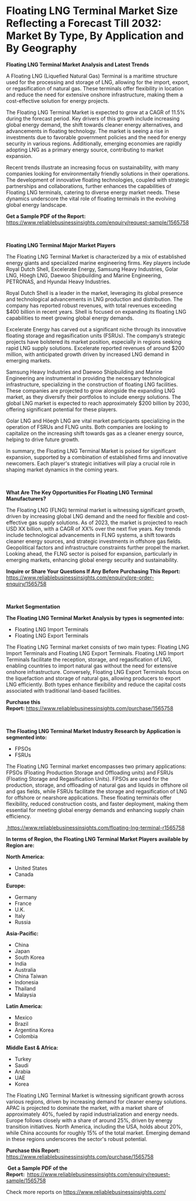 <p><h1>Floating LNG Terminal Market Size Reflecting a Forecast Till 2032: Market By Type, By Application and By Geography</h1></p><p><strong>Floating LNG Terminal Market Analysis and Latest Trends</strong></p>
<p><p>A Floating LNG (Liquefied Natural Gas) Terminal is a maritime structure used for the processing and storage of LNG, allowing for the import, export, or regasification of natural gas. These terminals offer flexibility in location and reduce the need for extensive onshore infrastructure, making them a cost-effective solution for energy projects. </p><p>The Floating LNG Terminal Market is expected to grow at a CAGR of 11.5% during the forecast period. Key drivers of this growth include increasing global energy demand, the shift towards cleaner energy alternatives, and advancements in floating technology. The market is seeing a rise in investments due to favorable government policies and the need for energy security in various regions. Additionally, emerging economies are rapidly adopting LNG as a primary energy source, contributing to market expansion.</p><p>Recent trends illustrate an increasing focus on sustainability, with many companies looking for environmentally friendly solutions in their operations. The development of innovative floating technologies, coupled with strategic partnerships and collaborations, further enhances the capabilities of Floating LNG terminals, catering to diverse energy market needs. These dynamics underscore the vital role of floating terminals in the evolving global energy landscape.</p></p>
<p><strong>Get a Sample PDF of the Report:&nbsp;</strong> <a href="https://www.reliablebusinessinsights.com/enquiry/request-sample/1565758?utm_campaign=2132&utm_medium=2&utm_source=Github&utm_content=ia&utm_term=13022025&utm_id=floating-lng-terminal">https://www.reliablebusinessinsights.com/enquiry/request-sample/1565758</a></p>
<p>&nbsp;</p>
<p><strong>Floating LNG Terminal Major Market Players</strong></p>
<p><p>The Floating LNG Terminal Market is characterized by a mix of established energy giants and specialized marine engineering firms. Key players include Royal Dutch Shell, Excelerate Energy, Samsung Heavy Industries, Golar LNG, Höegh LNG, Daewoo Shipbuilding and Marine Engineering, PETRONAS, and Hyundai Heavy Industries.</p><p>Royal Dutch Shell is a leader in the market, leveraging its global presence and technological advancements in LNG production and distribution. The company has reported robust revenues, with total revenues exceeding $400 billion in recent years. Shell is focused on expanding its floating LNG capabilities to meet growing global energy demands.</p><p>Excelerate Energy has carved out a significant niche through its innovative floating storage and regasification units (FSRUs). The company’s strategic projects have bolstered its market position, especially in regions seeking rapid LNG supply solutions. Excelerate reported revenues of around $200 million, with anticipated growth driven by increased LNG demand in emerging markets.</p><p>Samsung Heavy Industries and Daewoo Shipbuilding and Marine Engineering are instrumental in providing the necessary technological infrastructure, specializing in the construction of floating LNG facilities. These companies are projected to grow alongside the expanding LNG market, as they diversify their portfolios to include energy solutions. The global LNG market is expected to reach approximately $200 billion by 2030, offering significant potential for these players.</p><p>Golar LNG and Höegh LNG are vital market participants specializing in the operation of FSRUs and FLNG units. Both companies are looking to capitalize on the increasing shift towards gas as a cleaner energy source, helping to drive future growth.</p><p>In summary, the Floating LNG Terminal Market is poised for significant expansion, supported by a combination of established firms and innovative newcomers. Each player's strategic initiatives will play a crucial role in shaping market dynamics in the coming years.</p></p>
<p>&nbsp;</p>
<p><strong>What Are The Key Opportunities For Floating LNG Terminal Manufacturers?</strong></p>
<p><p>The Floating LNG (FLNG) terminal market is witnessing significant growth, driven by increasing global LNG demand and the need for flexible and cost-effective gas supply solutions. As of 2023, the market is projected to reach USD XX billion, with a CAGR of XX% over the next five years. Key trends include technological advancements in FLNG systems, a shift towards cleaner energy sources, and strategic investments in offshore gas fields. Geopolitical factors and infrastructure constraints further propel the market. Looking ahead, the FLNG sector is poised for expansion, particularly in emerging markets, enhancing global energy security and sustainability.</p></p>
<p><strong>Inquire or Share Your Questions If Any Before Purchasing This Report:</strong> <a href="https://www.reliablebusinessinsights.com/enquiry/pre-order-enquiry/1565758?utm_campaign=2132&utm_medium=2&utm_source=Github&utm_content=ia&utm_term=13022025&utm_id=floating-lng-terminal">https://www.reliablebusinessinsights.com/enquiry/pre-order-enquiry/1565758</a></p>
<p>&nbsp;</p>
<p><strong>Market Segmentation</strong></p>
<p><strong>The Floating LNG Terminal Market Analysis by types is segmented into:</strong></p>
<p><ul><li>Floating LNG Import Terminals</li><li>Floating LNG Export Terminals</li></ul></p>
<p><p>The Floating LNG Terminal market consists of two main types: Floating LNG Import Terminals and Floating LNG Export Terminals. Floating LNG Import Terminals facilitate the reception, storage, and regasification of LNG, enabling countries to import natural gas without the need for extensive onshore infrastructure. Conversely, Floating LNG Export Terminals focus on the liquefaction and storage of natural gas, allowing producers to export LNG efficiently. Both types enhance flexibility and reduce the capital costs associated with traditional land-based facilities.</p></p>
<p><strong>Purchase this Report:&nbsp;</strong><a href="https://www.reliablebusinessinsights.com/purchase/1565758?utm_campaign=2132&utm_medium=2&utm_source=Github&utm_content=ia&utm_term=13022025&utm_id=floating-lng-terminal">https://www.reliablebusinessinsights.com/purchase/1565758</a></p>
<p>&nbsp;</p>
<p><strong>The Floating LNG Terminal Market Industry Research by Application is segmented into:</strong></p>
<p><ul><li>FPSOs</li><li>FSRUs</li></ul></p>
<p><p>The Floating LNG Terminal market encompasses two primary applications: FPSOs (Floating Production Storage and Offloading units) and FSRUs (Floating Storage and Regasification Units). FPSOs are used for the production, storage, and offloading of natural gas and liquids in offshore oil and gas fields, while FSRUs facilitate the storage and regasification of LNG for offshore or nearshore applications. These floating terminals offer flexibility, reduced construction costs, and faster deployment, making them essential for meeting global energy demands and enhancing supply chain efficiency.</p></p>
<p><a href="https://www.reliablebusinessinsights.com/floating-lng-terminal-r1565758?utm_campaign=2132&utm_medium=2&utm_source=Github&utm_content=ia&utm_term=13022025&utm_id=floating-lng-terminal">&nbsp;https://www.reliablebusinessinsights.com/floating-lng-terminal-r1565758</a></p>
<p><strong>In terms of Region, the Floating LNG Terminal Market Players available by Region are:</strong></p>
<p>
    <p> <strong> North America: </strong>
        <ul>
            <li>United States</li>
            <li>Canada</li>
        </ul>
        </p> 
    <p> <strong> Europe: </strong>
        <ul>
            <li>Germany</li>
            <li>France</li>
            <li>U.K.</li>
            <li>Italy</li>
            <li>Russia</li>
        </ul>
        </p> 
    <p> <strong> Asia-Pacific: </strong>
        <ul>
            <li>China</li>
            <li>Japan</li>
            <li>South Korea</li>
            <li>India</li>
            <li>Australia</li>
            <li>China Taiwan</li>
            <li>Indonesia</li>
            <li>Thailand</li>
            <li>Malaysia</li>
        </ul>
        </p> 
    <p> <strong> Latin America: </strong>
        <ul>
            <li>Mexico</li>
            <li>Brazil</li>
            <li>Argentina Korea</li>
            <li>Colombia</li>
        </ul>
        </p> 
    <p> <strong> Middle East & Africa: </strong>
        <ul>
            <li>Turkey</li>
            <li>Saudi</li>
            <li>Arabia</li>
            <li>UAE</li>
            <li>Korea</li>
        </ul>
    </p>
    </p>
<p><p>The Floating LNG Terminal Market is witnessing significant growth across various regions, driven by increasing demand for cleaner energy solutions. APAC is projected to dominate the market, with a market share of approximately 40%, fueled by rapid industrialization and energy needs. Europe follows closely with a share of around 25%, driven by energy transition initiatives. North America, including the USA, holds about 20%, while China accounts for roughly 15% of the total market. Emerging demand in these regions underscores the sector's robust potential.</p></p>
<p><strong>Purchase this Report: </strong><a href="https://www.reliablebusinessinsights.com/purchase/1565758?utm_campaign=2132&utm_medium=2&utm_source=Github&utm_content=ia&utm_term=13022025&utm_id=floating-lng-terminal">https://www.reliablebusinessinsights.com/purchase/1565758</a></p>
<p>&nbsp;<strong>Get a Sample PDF of the Report:&nbsp;&nbsp;</strong><a href="https://www.reliablebusinessinsights.com/enquiry/request-sample/1565758?utm_campaign=2132&utm_medium=2&utm_source=Github&utm_content=ia&utm_term=13022025&utm_id=floating-lng-terminal">https://www.reliablebusinessinsights.com/enquiry/request-sample/1565758</a></p>
<p><strong></strong></p>
<p>Check more reports on <a href="https://www.reliablebusinessinsights.com/?utm_campaign=2132&utm_medium=2&utm_source=Github&utm_content=ia&utm_term=13022025&utm_id=floating-lng-terminal">https://www.reliablebusinessinsights.com/</a></p>